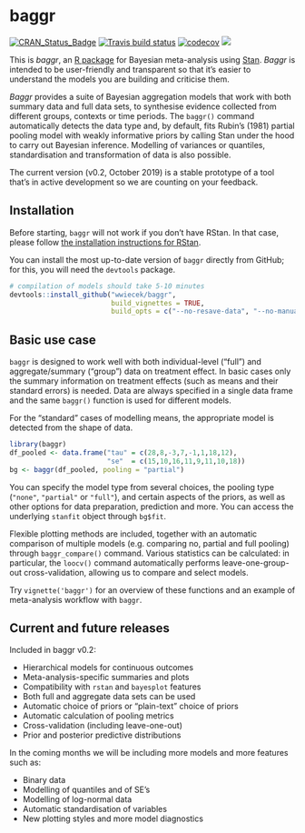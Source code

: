 
<!-- README.md is generated from README.Rmd. Please edit that file -->

# baggr

<!-- badges: start -->

[![CRAN\_Status\_Badge](http://www.r-pkg.org/badges/version-last-release/baggr?color=green)](http://cran.r-project.org/package=baggr)
[![Travis build
status](https://travis-ci.org/wwiecek/baggr.svg?branch=cran)](https://travis-ci.org/wwiecek/baggr)
[![codecov](https://codecov.io/gh/wwiecek/baggr/branch/master/graph/badge.svg)](https://codecov.io/gh/wwiecek/baggr)
[![](https://cranlogs.r-pkg.org/badges/baggr)](https://cran.rstudio.com/web/packages/baggr/index.html)
<!-- badges: end -->

This is *baggr*, an [R package](https://www.r-project.org/) for Bayesian
meta-analysis using [Stan](https://mc-stan.org/). *Baggr* is intended to
be user-friendly and transparent so that it’s easier to understand the
models you are building and criticise them.

*Baggr* provides a suite of Bayesian aggregation models that work with
both summary data and full data sets, to synthesise evidence collected
from different groups, contexts or time periods. The `baggr()` command
automatically detects the data type and, by default, fits Rubin’s (1981)
partial pooling model with weakly informative priors by calling Stan
under the hood to carry out Bayesian inference. Modelling of variances
or quantiles, standardisation and transformation of data is also
possible.

The current version (v0.2, October 2019) is a stable prototype of a tool
that’s in active development so we are counting on your feedback.

## Installation

Before starting, `baggr` will not work if you don’t have RStan. In that
case, please follow [the installation instructions for
RStan](https://github.com/stan-dev/rstan/wiki/RStan-Getting-Started).

You can install the most up-to-date version of `baggr` directly from
GitHub; for this, you will need the `devtools` package.

``` r
# compilation of models should take 5-10 minutes
devtools::install_github("wwiecek/baggr", 
                         build_vignettes = TRUE,
                         build_opts = c("--no-resave-data", "--no-manual"))
```

## Basic use case

`baggr` is designed to work well with both individual-level (“full”) and
aggregate/summary (“group”) data on treatment effect. In basic cases
only the summary information on treatment effects (such as means and
their standard errors) is needed. Data are always specified in a single
data frame and the same `baggr()` function is used for different models.

For the “standard” cases of modelling means, the appropriate model is
detected from the shape of data.

``` r
library(baggr)
df_pooled <- data.frame("tau" = c(28,8,-3,7,-1,1,18,12),
                        "se"  = c(15,10,16,11,9,11,10,18))
bg <- baggr(df_pooled, pooling = "partial")
```

You can specify the model type from several choices, the pooling type
(`"none"`, `"partial"` or `"full"`), and certain aspects of the priors,
as well as other options for data preparation, prediction and more. You
can access the underlying `stanfit` object through `bg$fit`.

Flexible plotting methods are included, together with an automatic
comparison of multiple models (e.g. comparing no, partial and full
pooling) through `baggr_compare()` command. Various statistics can be
calculated: in particular, the `loocv()` command automatically performs
leave-one-group-out cross-validation, allowing us to compare and select
models.

Try `vignette('baggr')` for an overview of these functions and an
example of meta-analysis workflow with `baggr`.

## Current and future releases

Included in baggr v0.2:

  - Hierarchical models for continuous outcomes
  - Meta-analysis-specific summaries and plots
  - Compatibility with `rstan` and `bayesplot` features
  - Both full and aggregate data sets can be used
  - Automatic choice of priors or “plain-text” choice of priors
  - Automatic calculation of pooling metrics
  - Cross-validation (including leave-one-out)
  - Prior and posterior predictive distributions

In the coming months we will be including more models and more features
such as:

  - Binary data
  - Modelling of quantiles and of SE’s
  - Modelling of log-normal data
  - Automatic standardisation of variables
  - New plotting styles and more model diagnostics
